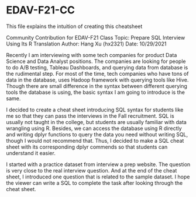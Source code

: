 # EDAV-F21-CC
This file explains the intuition of creating this cheatsheet

Community Contribution for EDAV-F21 Class
Topic: Prepare SQL Interview Using Its R Translation
Author: Hang Xu (hx2321)
Date: 10/29/2021

Recently I am interviewing with some tech companies for product Data Science and Data Analyst positions. The companies are looking for people to do A/B testing, Tableau Dashboards, and querying data from database is the rudimental step. For most of the time, tech companies who have tons of data in the database, uses Hadoop framework with querying tools like Hive. Though there are small difference in the syntax between different querying tools the database is using, the basic syntax I am going to introduce is the same. 

I decided to create a cheat sheet introducing SQL syntax for students like me so that they can pass the interviews in the Fall recruitment. SQL is usually not taught in the college, but students are usually familiar with data wrangling using R. Besides, we can access the database using R directly and writing dplyr functions to query the data you need without writing SQL, though I would not recommend that. Thus, I decided to make a SQL cheat sheet with its corresponding dplyr commends so that students can understand it easier. 

I started with a practice dataset from interview a prep website. The question is very close to the real interview question. And at the end of the cheat sheet, I introduced one question that is related to the sample dataset. I hope the viewer can write a SQL to complete the task after looking through the cheat sheet. 
